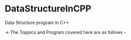 # DataStructureInCPP

Data Structure program in C++

-> The Toppics and Program covered here are as follows -

